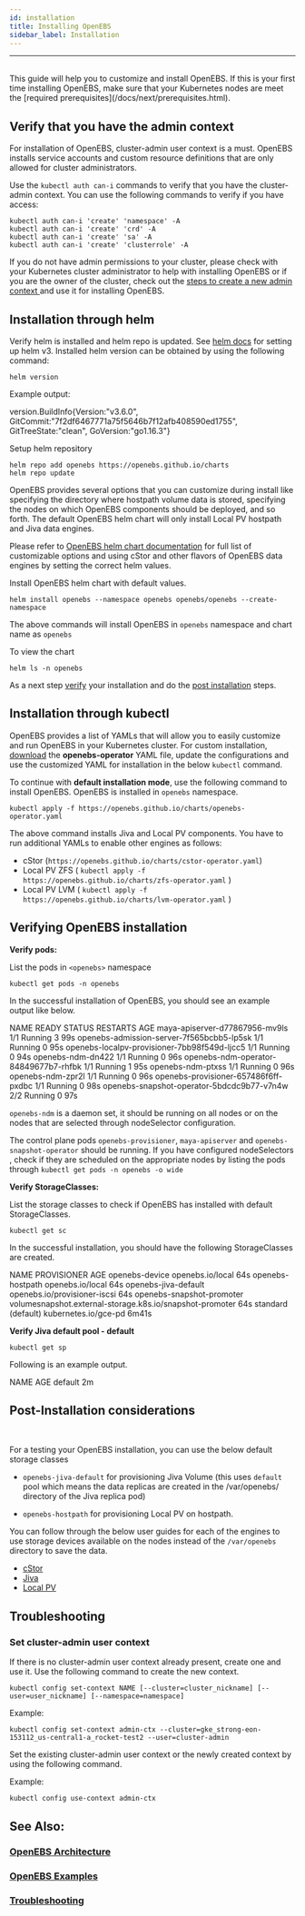 ```yaml
---
id: installation
title: Installing OpenEBS
sidebar_label: Installation
---
```

------

<br>
This guide will help you to customize and install OpenEBS. If this is your first time installing OpenEBS, make sure that your Kubernetes nodes are meet the [required prerequisites](/docs/next/prerequisites.html). 



## Verify that you have the admin context

For installation of OpenEBS, cluster-admin user context is a must. OpenEBS installs service accounts and custom resource definitions that are only allowed for cluster administrators. 

Use the `kubectl auth can-i` commands to verify that you have the cluster-admin context. You can use the following commands to verify if you have access: 

```
kubectl auth can-i 'create' 'namespace' -A
kubectl auth can-i 'create' 'crd' -A
kubectl auth can-i 'create' 'sa' -A
kubectl auth can-i 'create' 'clusterrole' -A
```

If you do not have admin permissions to your cluster, please check with your Kubernetes cluster administrator to help with installing OpenEBS or if you are the owner of the cluster, check out the <a href="/docs/next/installation.html#set-cluster-admin-user-context" target="_blank"> steps to create a new admin context </a> and use it for installing OpenEBS.


## Installation through helm

Verify helm is installed and helm repo is updated. See <a href="https://helm.sh/docs/intro/install/#from-script" target="_blank">helm docs</a> for setting up helm v3. Installed helm version can be obtained by using the following command:

```
helm version
```
Example output:

<div class="co">
version.BuildInfo{Version:"v3.6.0", GitCommit:"7f2df6467771a75f5646b7f12afb408590ed1755", GitTreeState:"clean", GoVersion:"go1.16.3"}
</div>

Setup helm repository
```
helm repo add openebs https://openebs.github.io/charts
helm repo update
```

OpenEBS provides several options that you can customize during install like specifying the directory where hostpath volume data is stored, specifying the nodes on which OpenEBS components should be deployed, and so forth. The default OpenEBS helm chart will only install Local PV hostpath and Jiva data engines. 

Please refer to <a href="https://github.com/openebs/charts/tree/master/charts/openebs" target="_blank">OpenEBS helm chart documentation</a> for full list of customizable options and using cStor and other flavors of OpenEBS data engines by setting the correct helm values. 

Install OpenEBS helm chart with default values. 

```
helm install openebs --namespace openebs openebs/openebs --create-namespace
```
The above commands will install OpenEBS in `openebs` namespace and chart name as `openebs` 

To view the chart
```
helm ls -n openebs
```

As a next step [verify](#verifying-openebs-installation) your installation and do the [post installation](#post-installation-considerations) steps.


## Installation through kubectl 

OpenEBS provides a list of YAMLs that will allow you to easily customize and run OpenEBS in your Kubernetes cluster. For custom installation, <a href="https://openebs.github.io/charts/openebs-operator.yaml" target="_blank">download</a> the **openebs-operator** YAML file, update the configurations and use the customized YAML for installation in the below `kubectl` command.

To continue with **default installation mode**, use the following command to install OpenEBS. OpenEBS is installed in `openebs` namespace. 

```
kubectl apply -f https://openebs.github.io/charts/openebs-operator.yaml
```

The above command installs Jiva and Local PV components. You have to run additional YAMLs to enable other engines as follows:
- cStor (`https://openebs.github.io/charts/cstor-operator.yaml`)
- Local PV ZFS ( `kubectl apply -f https://openebs.github.io/charts/zfs-operator.yaml` )
- Local PV LVM ( `kubectl apply -f https://openebs.github.io/charts/lvm-operator.yaml` )


## Verifying OpenEBS installation


**Verify pods:**

List the pods in `<openebs>` namespace 

```
kubectl get pods -n openebs
```

In the successful installation of OpenEBS, you should see an example output like below.

<div class="co">
NAME                                           READY   STATUS    RESTARTS   AGE
maya-apiserver-d77867956-mv9ls                 1/1     Running   3          99s
openebs-admission-server-7f565bcbb5-lp5sk      1/1     Running   0          95s
openebs-localpv-provisioner-7bb98f549d-ljcc5   1/1     Running   0          94s
openebs-ndm-dn422                              1/1     Running   0          96s
openebs-ndm-operator-84849677b7-rhfbk          1/1     Running   1          95s
openebs-ndm-ptxss                              1/1     Running   0          96s
openebs-ndm-zpr2l                              1/1     Running   0          96s
openebs-provisioner-657486f6ff-pxdbc           1/1     Running   0          98s
openebs-snapshot-operator-5bdcdc9b77-v7n4w     2/2     Running   0          97s
</div>

`openebs-ndm` is a daemon set, it should be running on all nodes or on the nodes that are selected through nodeSelector configuration.

The control plane pods `openebs-provisioner`, `maya-apiserver` and `openebs-snapshot-operator` should be running. If you have configured nodeSelectors , check if they are scheduled on the appropriate nodes by listing the pods through `kubectl get pods -n openebs -o wide`


**Verify StorageClasses:**

List the storage classes to check if OpenEBS has installed with default StorageClasses.  

```
kubectl get sc
```

In the successful installation, you should have the following StorageClasses are created.

<div class="co">
NAME                        PROVISIONER                                                AGE
openebs-device              openebs.io/local                                           64s
openebs-hostpath            openebs.io/local                                           64s
openebs-jiva-default        openebs.io/provisioner-iscsi                               64s
openebs-snapshot-promoter   volumesnapshot.external-storage.k8s.io/snapshot-promoter   64s
standard (default)          kubernetes.io/gce-pd                                       6m41s
</div>



**Verify Jiva default pool - default**


```
kubectl get sp
```

Following is an example output.

<div class="co">NAME      AGE
default   2m
</div>


## Post-Installation considerations

<br>

For a testing your OpenEBS installation, you can use the below default storage classes

- `openebs-jiva-default` for provisioning Jiva Volume (this uses `default` pool which means the data replicas are created in the /var/openebs/ directory of the Jiva replica pod)

- `openebs-hostpath` for provisioning Local PV on hostpath.


You can follow through the below user guides for each of the engines to use storage devices available on the nodes instead of the `/var/openebs` directory to save the data.  
- [cStor](/docs/next/ugcstor-csi.html)
- [Jiva](/docs/next/jivaguide.html)
- [Local PV](/docs/next/uglocalpv-hostpath.html)

## Troubleshooting

### Set cluster-admin user context

If there is no cluster-admin user context already present, create one and use it. Use the following command to create the new context.

```
kubectl config set-context NAME [--cluster=cluster_nickname] [--user=user_nickname] [--namespace=namespace]
```

Example:

```
kubectl config set-context admin-ctx --cluster=gke_strong-eon-153112_us-central1-a_rocket-test2 --user=cluster-admin
```

Set the existing cluster-admin user context or the newly created context by using the following command.

Example:

```
kubectl config use-context admin-ctx
```


## See Also:

### [OpenEBS Architecture](/docs/next/architecture.html)

### [OpenEBS Examples](/docs/next/usecases.html)

### [Troubleshooting](/docs/next/troubleshooting.html)

<br>
<br>

